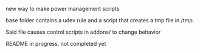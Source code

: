 new way to make power management scripts

base folder contains a udev rule and a script that creates a tmp file in /tmp.

Said file causes control scripts in addons/ to change behavior

README in progress, not completed yet

